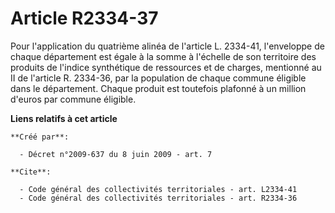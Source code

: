 # Article R2334-37

Pour l'application du quatrième alinéa de l'article L. 2334-41, l'enveloppe de chaque département est égale à la somme à
l'échelle de son territoire des produits de l'indice synthétique de ressources et de charges, mentionné au II de l'article R.
2334-36, par la population de chaque commune éligible dans le département. Chaque produit est toutefois plafonné à un million
d'euros par commune éligible.

**Liens relatifs à cet article**

	**Créé par**:

	  - Décret n°2009-637 du 8 juin 2009 - art. 7

	**Cite**:

	  - Code général des collectivités territoriales - art. L2334-41
	  - Code général des collectivités territoriales - art. R2334-36
